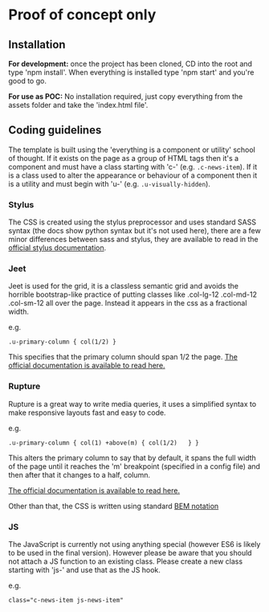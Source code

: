 # Proof of concept only

## Installation

**For development:** once the project has been cloned, CD into the root and type 'npm install'. When everything is installed type 'npm start' and you're good to go.

**For use as POC:** No installation required, just copy everything from the assets folder and take the 'index.html file'.

## Coding guidelines

The template is built using the 'everything is a component or utility' school of thought. If it exists on the page as a group of HTML tags then it's a component and must have a class starting with 'c-' (e.g. `.c-news-item`). If it is a class used to alter the appearance or behaviour of a component then it is a utility and must begin with 'u-' (e.g. `.u-visually-hidden`).


### Stylus
The CSS is created using the stylus preprocessor and uses standard SASS syntax (the docs show python syntax but it's not used here), there are a few minor differences between sass and stylus, they are available to read in the [official stylus documentation](http://stylus-lang.com/).

### Jeet
Jeet is used for the grid, it is a classless semantic grid and avoids the horrible bootstrap-like practice of putting classes like .col-lg-12 .col-md-12 .col-sm-12 all over the page. Instead it appears in the css as a fractional width.

e.g.

`.u-primary-column {
  col(1/2)
}`

This specifies that the primary column should span 1/2 the page. [The official documentation is available to read here.](http://jeet.gs)

### Rupture
Rupture is a great way to write media queries, it uses a simplified syntax to make responsive layouts fast and easy to code.

e.g.

`.u-primary-column {
  col(1)
  +above(m) {
    col(1/2)  
  }
}`

This alters the primary column to say that by default, it spans the full width of the page until it reaches the 'm' breakpoint (specified in a config file) and then after that it changes to a half, column.

[The official documentation is available to read here.](http://jescalan.github.io/rupture/)

Other than that, the CSS is written using standard [BEM notation](http://getbem.com/introduction/)

### JS

The JavaScript is currently not using anything special (however ES6 is likely to be used in the final version). However please be aware that you should not attach a JS function to an existing class. Please create a new class starting with 'js-' and use that as the JS hook.

e.g.

`class="c-news-item js-news-item"`
